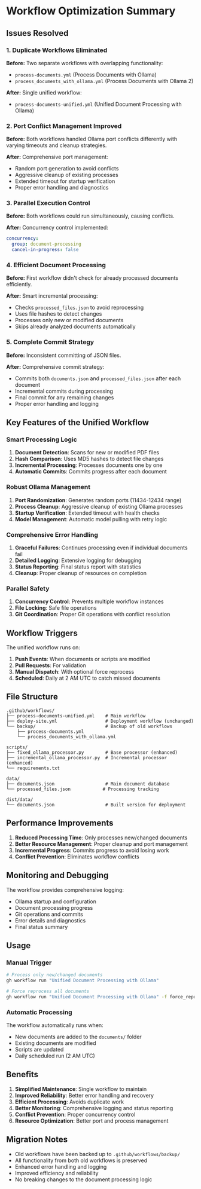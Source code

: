 # Workflow Optimization Summary

## Issues Resolved

### 1. Duplicate Workflows Eliminated
**Before:** Two separate workflows with overlapping functionality:
- `process-documents.yml` (Process Documents with Ollama)
- `process_documents_with_ollama.yml` (Process Documents with Ollama 2)

**After:** Single unified workflow:
- `process-documents-unified.yml` (Unified Document Processing with Ollama)

### 2. Port Conflict Management Improved
**Before:** Both workflows handled Ollama port conflicts differently with varying timeouts and cleanup strategies.

**After:** Comprehensive port management:
- Random port generation to avoid conflicts
- Aggressive cleanup of existing processes
- Extended timeout for startup verification
- Proper error handling and diagnostics

### 3. Parallel Execution Control
**Before:** Both workflows could run simultaneously, causing conflicts.

**After:** Concurrency control implemented:
```yaml
concurrency:
  group: document-processing
  cancel-in-progress: false
```

### 4. Efficient Document Processing
**Before:** First workflow didn't check for already processed documents efficiently.

**After:** Smart incremental processing:
- Checks `processed_files.json` to avoid reprocessing
- Uses file hashes to detect changes
- Processes only new or modified documents
- Skips already analyzed documents automatically

### 5. Complete Commit Strategy
**Before:** Inconsistent committing of JSON files.

**After:** Comprehensive commit strategy:
- Commits both `documents.json` and `processed_files.json` after each document
- Incremental commits during processing
- Final commit for any remaining changes
- Proper error handling and logging

## Key Features of the Unified Workflow

### Smart Processing Logic
1. **Document Detection**: Scans for new or modified PDF files
2. **Hash Comparison**: Uses MD5 hashes to detect file changes
3. **Incremental Processing**: Processes documents one by one
4. **Automatic Commits**: Commits progress after each document

### Robust Ollama Management
1. **Port Randomization**: Generates random ports (11434-12434 range)
2. **Process Cleanup**: Aggressive cleanup of existing Ollama processes
3. **Startup Verification**: Extended timeout with health checks
4. **Model Management**: Automatic model pulling with retry logic

### Comprehensive Error Handling
1. **Graceful Failures**: Continues processing even if individual documents fail
2. **Detailed Logging**: Extensive logging for debugging
3. **Status Reporting**: Final status report with statistics
4. **Cleanup**: Proper cleanup of resources on completion

### Parallel Safety
1. **Concurrency Control**: Prevents multiple workflow instances
2. **File Locking**: Safe file operations
3. **Git Coordination**: Proper Git operations with conflict resolution

## Workflow Triggers

The unified workflow runs on:
1. **Push Events**: When documents or scripts are modified
2. **Pull Requests**: For validation
3. **Manual Dispatch**: With optional force reprocess
4. **Scheduled**: Daily at 2 AM UTC to catch missed documents

## File Structure

```
.github/workflows/
├── process-documents-unified.yml    # Main workflow
├── deploy-site.yml                  # Deployment workflow (unchanged)
└── backup/                          # Backup of old workflows
    ├── process-documents.yml
    └── process_documents_with_ollama.yml

scripts/
├── fixed_ollama_processor.py        # Base processor (enhanced)
├── incremental_ollama_processor.py  # Incremental processor (enhanced)
└── requirements.txt

data/
├── documents.json                   # Main document database
└── processed_files.json            # Processing tracking

dist/data/
└── documents.json                   # Built version for deployment
```

## Performance Improvements

1. **Reduced Processing Time**: Only processes new/changed documents
2. **Better Resource Management**: Proper cleanup and port management
3. **Incremental Progress**: Commits progress to avoid losing work
4. **Conflict Prevention**: Eliminates workflow conflicts

## Monitoring and Debugging

The workflow provides comprehensive logging:
- Ollama startup and configuration
- Document processing progress
- Git operations and commits
- Error details and diagnostics
- Final status summary

## Usage

### Manual Trigger
```bash
# Process only new/changed documents
gh workflow run "Unified Document Processing with Ollama"

# Force reprocess all documents
gh workflow run "Unified Document Processing with Ollama" -f force_reprocess=true
```

### Automatic Processing
The workflow automatically runs when:
- New documents are added to the `documents/` folder
- Existing documents are modified
- Scripts are updated
- Daily scheduled run (2 AM UTC)

## Benefits

1. **Simplified Maintenance**: Single workflow to maintain
2. **Improved Reliability**: Better error handling and recovery
3. **Efficient Processing**: Avoids duplicate work
4. **Better Monitoring**: Comprehensive logging and status reporting
5. **Conflict Prevention**: Proper concurrency control
6. **Resource Optimization**: Better port and process management

## Migration Notes

- Old workflows have been backed up to `.github/workflows/backup/`
- All functionality from both old workflows is preserved
- Enhanced error handling and logging
- Improved efficiency and reliability
- No breaking changes to the document processing logic
